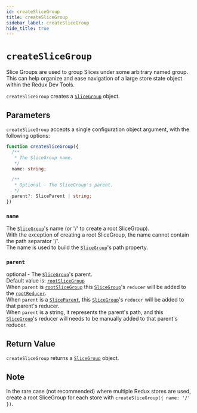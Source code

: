 ```yaml
---
id: createSliceGroup
title: createSliceGroup
sidebar_label: createSliceGroup
hide_title: true
---
```


# `createSliceGroup`

Slice Groups are used to group Slices under some arbitrary named group.
This can help organize and ease navigation of a large store state object
within the Redux Dev Tools.

`createSliceGroup` creates a [`SliceGroup`](/slices-for-redux/docs/api/SliceGroup) object.

## Parameters

`createSliceGroup` accepts a single configuration object argument, with the following options:

```ts
function createSliceGroup({
  /**
   * The SliceGroup name.
   */
  name: string;

  /**
   * Optional - The SliceGroup's parent.
   */
  parent?: SliceParent | string;
})
```

### `name`

The [`SliceGroup`](/slices-for-redux/docs/api/SliceGroup)'s name (or '/' to create a root SliceGroup).  
With the exception of creating a root SliceGroup, the name cannot contain the path separator '/'.  
The name is used to build the [`SliceGroup`](/slices-for-redux/docs/api/SliceGroup)'s path property.

### `parent`

optional - The [`SliceGroup`](/slices-for-redux/docs/api/SliceGroup)'s parent.  
Default value is: [`rootSliceGroup`](/slices-for-redux/docs/api/rootSliceGroup)  
When `parent` is [`rootSliceGroup`](/slices-for-redux/docs/api/rootSliceGroup) this [`SliceGroup`](/slices-for-redux/docs/api/SliceGroup)'s `reducer` will be added to the [`rootReducer`](/slices-for-redux/docs/api/rootReducer).  
When `parent` is a [`SliceParent`](/slices-for-redux/docs/api/SliceParent), this [`SliceGroup`](/slices-for-redux/docs/api/SliceGroup)'s `reducer` will be added to that parent's reducer.  
When `parent` is a string, it represents the parent's path, and this
[`SliceGroup`](/slices-for-redux/docs/api/SliceGroup)'s reducer will needs to be manually added to that parent's reducer.

## Return Value

`createSliceGroup` returns a [`SliceGroup`](/slices-for-redux/docs/api/SliceGroup) object.

## Note

In the rare case (not recommended) where multiple Redux stores are used, create a
root SliceGroup for each store with `createSliceGroup({ name: '/' })`.
